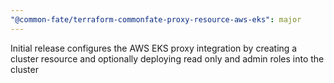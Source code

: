 ```yaml
---
"@common-fate/terraform-commonfate-proxy-resource-aws-eks": major
---
```


Initial release configures the AWS EKS proxy integration by creating a cluster resource and optionally deploying read only and admin roles into the cluster
